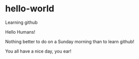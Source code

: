 # hello-world
Learning github

Hello Humans!

Nothing better to do on a Sunday morning than to learn github!

You all have a nice day, you ear!



